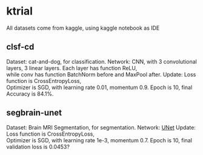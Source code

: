 # ktrial
All datasets come from kaggle, using kaggle notebook as IDE
## clsf-cd
Dataset: cat-and-dog, for classification.
Network: CNN, with 3 convolutional layers, 3 linear layers. Each layer has function ReLU,\
while conv has function BatchNorm before and MaxPool after.
Update: Loss function is CrossEntropyLoss,\
Optimizer is SGD, with learning rate 0.01, momentum 0.9.
Epoch is 10, final Accuracy is 84.1%.

## segbrain-unet
Dataset: Brain MRI Segmentation, for segmentation.
Network: [UNet](https://arxiv.org/pdf/1505.04597.pdf)
Update: Loss function is CrossEntropyLoss,\
Optimizer is SGD, with learning rate 1e-3, momentum 0.7.
Epoch is 10, final validation loss is 0.0453?

